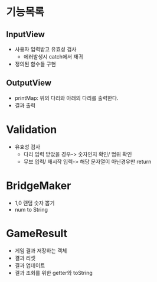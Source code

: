 # 기능목록

## InputView

- 사용자 입력받고 유효성 검사
  - 에러발생시 catch에서 재귀
- 정의된 함수들 구현


## OutputView

- printMap: 위의 다리와 아래의 다리를 출력한다. 
- 결과 출력

# Validation

- 유효성 검사
  - 다리 입력 받았을 경우-> 숫자인지 확인/ 범위 확인
  - 무브 입력/ 재시작 입력-> 해당 문자열이 아닌경우만 return


# BridgeMaker

- 1,0 랜덤 숫자 뽑기
- num to String

# GameResult
- 게임 결과 저장하는 객체
- 결과 리셋
- 결과 업데이트
- 결과 조회를 위한 getter와 toString

